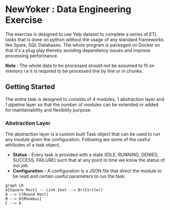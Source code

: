 ﻿# NewYoker : Data Engineering Exercise

The exercise is designed to use Yelp dataset to complete a series of ETL tasks that is done on python without the usage of any standard frameworks like Spark, SQL Databases. The whole program is packaged on Docker so that it's a plug play thereby avoiding dependency issues and improve processing performance.

**Note** : The whole data to be processed should not be assumed to fit on memory i.e it is required to be processed line by line or in chunks.

## Getting Started

The entire task is designed to consists of 4 modules, 1 abstraction layer and 1 pipeline layer so that the number of modules can be extended or added for maintainability and flexibility purpose.

### Abstraction Layer

The abstraction layer is a custom built Task object that can be used to run any module given the configuration. Following are some of the useful attributes of a task object,

* **Status** - Every task is provided with a state (IDLE, RUNNING, DENIED, SUCCESS, FAILURE) such that at any point in time we know the status of our job. 
* **Configuration** - A configuration is a JSON file that direct the module to be read and certain useful parameters to run the task.

```mermaid
graph LR
A[Square Rect] -- Link text --> B((Circle))
A --> C(Round Rect)
B --> D{Rhombus}
C --> D
